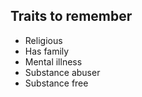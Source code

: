 ## Traits to remember

- Religious
- Has family
- Mental illness
- Substance abuser
- Substance free
